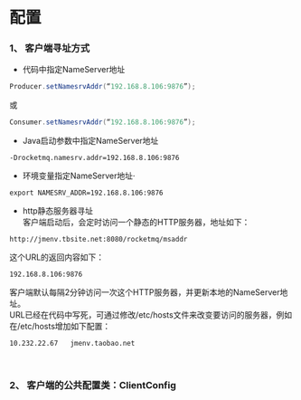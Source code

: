 # 配置

### 1、 客户端寻址方式
* 代码中指定NameServer地址  
```java
Producer.setNamesrvAddr(“192.168.8.106:9876”);
```
或
```java
Consumer.setNamesrvAddr(“192.168.8.106:9876”);
```

* Java启动参数中指定NameServer地址  
```shell
-Drocketmq.namesrv.addr=192.168.8.106:9876
```

* 环境变量指定NameServer地址·
```shell
export NAMESRV_ADDR=192.168.8.106:9876
```
* http静态服务器寻址  
客户端启动后，会定时访问一个静态的HTTP服务器，地址如下：  
```
http://jmenv.tbsite.net:8080/rocketmq/msaddr
```
这个URL的返回内容如下：
```
192.168.8.106:9876
```
客户端默认每隔2分钟访问一次这个HTTP服务器，并更新本地的NameServer地址。  
URL已经在代码中写死，可通过修改/etc/hosts文件来改变要访问的服务器，例如在/etc/hosts增加如下配置：
```shell
10.232.22.67   jmenv.taobao.net
```
&nbsp;&nbsp;

### 2、 客户端的公共配置类：ClientConfig

